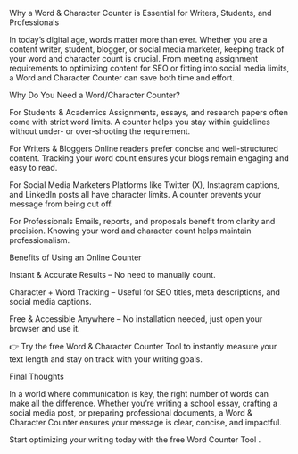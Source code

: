 Why a Word & Character Counter is Essential for Writers, Students, and Professionals

In today’s digital age, words matter more than ever. Whether you are a content writer, student, blogger, or social media marketer, keeping track of your word and character count is crucial. From meeting assignment requirements to optimizing content for SEO or fitting into social media limits, a Word and Character Counter can save both time and effort.

Why Do You Need a Word/Character Counter?

For Students & Academics
Assignments, essays, and research papers often come with strict word limits. A counter helps you stay within guidelines without under- or over-shooting the requirement.

For Writers & Bloggers
Online readers prefer concise and well-structured content. Tracking your word count ensures your blogs remain engaging and easy to read.

For Social Media Marketers
Platforms like Twitter (X), Instagram captions, and LinkedIn posts all have character limits. A counter prevents your message from being cut off.

For Professionals
Emails, reports, and proposals benefit from clarity and precision. Knowing your word and character count helps maintain professionalism.

Benefits of Using an Online Counter

Instant & Accurate Results – No need to manually count.

Character + Word Tracking – Useful for SEO titles, meta descriptions, and social media captions.

Free & Accessible Anywhere – No installation needed, just open your browser and use it.

👉 Try the free Word & Character Counter Tool
 to instantly measure your text length and stay on track with your writing goals.

Final Thoughts

In a world where communication is key, the right number of words can make all the difference. Whether you’re writing a school essay, crafting a social media post, or preparing professional documents, a Word & Character Counter ensures your message is clear, concise, and impactful.

Start optimizing your writing today with the free Word Counter Tool
.
